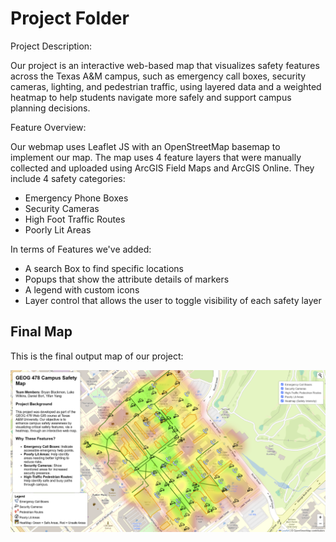 # Project Folder

Project Description: 

Our project is an interactive web-based map that visualizes safety features across the Texas A&M campus, such as emergency call boxes, security cameras, lighting, and pedestrian traffic, using layered data and a weighted heatmap to help students navigate more safely and support campus planning decisions.

Feature Overview:

Our webmap uses Leaflet JS with an OpenStreetMap basemap to implement our map. The map uses 4 feature layers that were manually collected and uploaded using ArcGIS Field Maps and ArcGIS Online. They include 4 safety categories: 

* Emergency Phone Boxes
* Security Cameras
* High Foot Traffic Routes
* Poorly Lit Areas

In terms of Features we've added: 

* A search Box to find specific locations
* Popups that show the attribute details of markers
* A legend with custom icons
* Layer control that allows the user to toggle visibility of each safety layer

## Final Map

This is the final output map of our project:

![Final Map](https://raw.githubusercontent.com/tamu-edu-students/GEOG-YifanYang-GEOG678/main/Project/final_map2.png)

